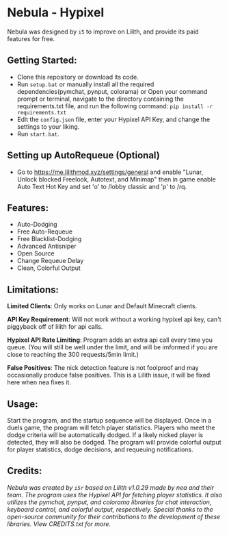 # Nebula - Hypixel
Nebula was designed by `i5` to improve on Lilith, and provide its paid features for free.

## Getting Started:
- Clone this repository or download its code.
- Run `setup.bat` or manually install all the required dependencies(pymchat, pynput, colorama) or Open your command prompt or terminal, navigate to the directory containing the requirements.txt file, and run the following command:
```pip install -r requirements.txt```
- Edit the `config.json` file, enter your Hypixel API Key, and change the settings to your liking.
- Run `start.bat`.

## Setting up AutoRequeue (Optional)
- Go to https://me.lilithmod.xyz/settings/general and enable "Lunar, Unlock blocked Freelook, Autotext, and Minimap" then in game enable Auto Text Hot Key and set 'o' to /lobby classic and 'p' to /rq.

## Features:
- Auto-Dodging
- Free Auto-Requeue
- Free Blacklist-Dodging
- Advanced Antisniper
- Open Source
- Change Requeue Delay
- Clean, Colorful Output

## Limitations:

**Limited Clients**: Only works on Lunar and Default Minecraft clients.

**API Key Requirement**: Will not work without a working hypixel api key, can't piggyback off of lilith for api calls.

**Hypixel API Rate Limiting**: Program adds an extra api call every time you queue. (You will still be well under the limit, and will be imformed if you are close to reaching the 300 requests/5min limit.)

**False Positives**: The nick detection feature is not foolproof and may occasionally produce false positives. This is a Lilith issue, it will be fixed here when nea fixes it.

## Usage:
Start the program, and the startup sequence will be displayed.
Once in a duels game, the program will fetch player statistics.
Players who meet the dodge criteria will be automatically dodged.
If a likely nicked player is detected, they will also be dodged.
The program will provide colorful output for player statistics, dodge decisions, and requeuing notifications.

## Credits:
*Nebula was created by `i5r` based on Lilith v1.0.29 made by nea and their team. The program uses the Hypixel API for fetching player statistics. It also utilizes the pymchat, pynput, and colorama libraries for chat interaction, keyboard control, and colorful output, respectively. Special thanks to the open-source community for their contributions to the development of these libraries. View CREDITS.txt for more.*
